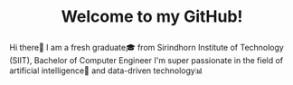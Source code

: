 # <p align=center>Welcome to my GitHub!

Hi there👋 I am a fresh graduate🎓 from Sirindhorn Institute of Technology (SIIT), Bachelor of Computer Engineer
I'm super passionate in the field of artificial intelligence🤖 and data-driven technology📊


